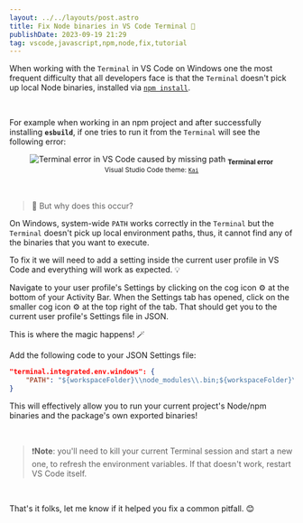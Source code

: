 ```yaml
---
layout: ../../layouts/post.astro
title: Fix Node binaries in VS Code Terminal 🐢
publishDate: 2023-09-19 21:29
tag: vscode,javascript,npm,node,fix,tutorial
---
```


When working with the `Terminal` in VS Code on Windows one the most frequent difficulty that all developers face is that the `Terminal` doesn't pick up local Node binaries, installed via [`npm install`](https://docs.npmjs.com/cli/v8/commands/npm-install).

<br>

For example when working in an npm project and after successfully installing **`esbuild`**, if one tries to run it from the `Terminal` will see the following error:

<div align="center">
	<img src="/images/terminal-before.png" alt="Terminal error in VS Code caused by missing path">
	<sub><strong>Terminal error</strong></sub>
	<br>
	<sub>Visual Studio Code theme: <a href="https://github.com/igorskyflyer/vscode-theme-kai"><code>Kai</code></a></sub>
</div>

<br>
<br>

> 🤔 But why does this occur?

On Windows, system-wide `PATH` works correctly in the `Terminal` but the `Terminal` doesn't pick up local environment paths, thus, it cannot find any of the binaries that you want to execute.

To fix it we will need to add a setting inside the current user profile in VS Code and everything will work as expected. 💡

Navigate to your user profile's Settings by clicking on the cog icon ⚙️ at the bottom of your Activity Bar. When the Settings tab has opened, click on the smaller cog icon ⚙️ at the top right of the tab. That should get you to the current user profile's Settings file in JSON.

This is where the magic happens! 🪄

Add the following code to your JSON Settings file:

```json
"terminal.integrated.env.windows": {
	"PATH": "${workspaceFolder}\\node_modules\\.bin;${workspaceFolder}\\bin;${env:PATH}"
}
```

This will effectively allow you to run your current project's Node/npm binaries and the package's own exported binaries!

<br>

> ❗**Note**: you'll need to kill your current Terminal session and start a new one, to refresh the environment variables. If that doesn't work, restart VS Code itself.

<br>

That's it folks, let me know if it helped you fix a common pitfall. 😊
